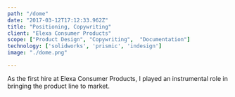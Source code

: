 ```yaml
---
path: "/dome"
date: "2017-03-12T17:12:33.962Z"
title: "Positioning, Copywriting"
client: "Elexa Consumer Products"
scope: ["Product Design", "Copywriting",  "Documentation"]
technology: ['solidworks', 'prismic', 'indesign']
image: "./dome.png"

---
```


As the first hire at Elexa Consumer Products, I played an instrumental role in bringing the product line to market.

